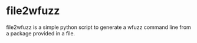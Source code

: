 # file2wfuzz
file2wfuzz is a simple python script to generate a wfuzz command line from a package provided in a file.
